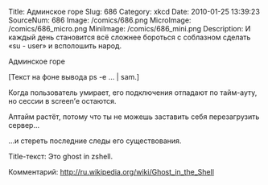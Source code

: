 Title: Админское горе 
Slug: 686 
Category: xkcd 
Date: 2010-01-25 13:39:23 
SourceNum: 686 
Image: /comics/686.png 
MicroImage: /comics/686_micro.png 
MiniImage: /comics/686_mini.png 
Description: И каждый день становится всё сложнее бороться с соблазном сделать «su - user» и всполошить народ. 

Админское горе

[Текст на фоне вывода ps -e … | sam.]

Когда пользователь умирает, его подключения отпадают по тайм-ауту, но сессии в screen’е остаются.

Аптайм растёт, потому что ты не можешь заставить себя перезагрузить сервер…

…и стереть последние следы его существования.

Title-текст: Это ghost in zshell.

Комментарий: http://ru.wikipedia.org/wiki/Ghost_in_the_Shell